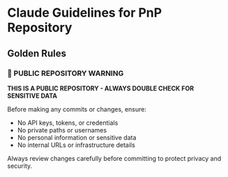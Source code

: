# Claude Guidelines for PnP Repository

## Golden Rules

### 🚨 PUBLIC REPOSITORY WARNING
**THIS IS A PUBLIC REPOSITORY - ALWAYS DOUBLE CHECK FOR SENSITIVE DATA**

Before making any commits or changes, ensure:
- No API keys, tokens, or credentials
- No private paths or usernames
- No personal information or sensitive data
- No internal URLs or infrastructure details

Always review changes carefully before committing to protect privacy and security.
